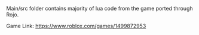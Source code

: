 Main/src folder contains majority of lua code from the game ported through Rojo.

Game Link: https://www.roblox.com/games/1499872953